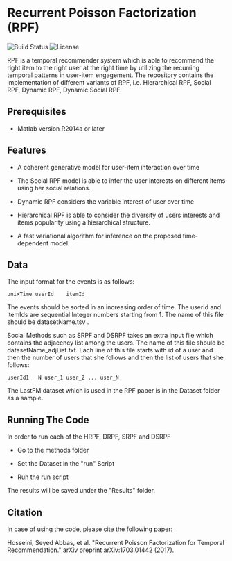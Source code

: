 # Recurrent Poisson Factorization (RPF)
![Build Status](https://img.shields.io/teamcity/codebetter/bt428.svg)
![License](https://img.shields.io/badge/license-BSD-blue.svg)

RPF is a temporal recommender system which is able to recommend the right item to the right user at the right time by utilizing the recurring temporal patterns in user-item engagement. The repository contains the implementation of different variants of RPF, i.e. Hierarchical RPF, Social RPF, Dynamic RPF, Dynamic Social RPF.


## Prerequisites

- Matlab version R2014a or later

## Features

-  A coherent generative model for user-item interaction over time

- The Social RPF model is able to infer the user interests on different items using her social relations.

- Dynamic RPF considers the variable interest of user over time

- Hierarchical RPF is able to consider the diversity of users interests and items popularity using a hierarchical structure.

- A fast variational algorithm for inference on the proposed time-dependent model.

## Data

The input format for the events is as follows:
```
unixTime userId    itemId
```
The events should be sorted in an increasing order of time. The userId and itemIds are sequential Integer numbers starting from 1. The name of this file should be datasetName.tsv .

Social Methods such as SRPF and DSRPF takes an extra input file which contains the adjacency list among the users. The name of this file should be datasetName\_adjList.txt. Each line of this file starts with id of a user and then the number of users that she follows and then the list of users that she follows:

```
userId1   N user_1 user_2 ... user_N
```
The LastFM dataset which is used in the RPF paper is in the Dataset folder as a sample.
## Running The Code

In order to run each of the HRPF, DRPF, SRPF and DSRPF

- Go to the methods folder

- Set the Dataset in the "run" Script

- Run the run script


The results will be saved under the "Results" folder.

## Citation 

In case of using the code, please cite the following paper:

Hosseini, Seyed Abbas, et al. "Recurrent Poisson Factorization for Temporal Recommendation." arXiv preprint arXiv:1703.01442 (2017).
